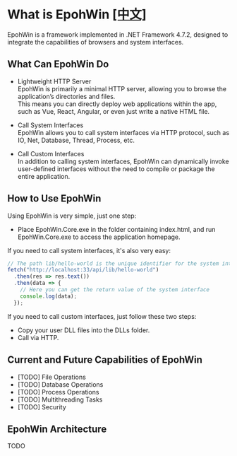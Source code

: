 # What is EpohWin [\[中文\]](./README.chs.md)

EpohWin is a framework implemented in .NET Framework 4.7.2, designed to integrate the capabilities of browsers and system interfaces.

## What Can EpohWin Do

* Lightweight HTTP Server  
  EpohWin is primarily a minimal HTTP server, allowing you to browse the application’s directories and files.  
  This means you can directly deploy web applications within the app, such as Vue, React, Angular, or even just write a native HTML file.  
  
* Call System Interfaces  
  EpohWin allows you to call system interfaces via HTTP protocol, such as IO, Net, Database, Thread, Process, etc.  
  
* Call Custom Interfaces  
  In addition to calling system interfaces, EpohWin can dynamically invoke user-defined interfaces without the need to compile or package the entire application.  

## How to Use EpohWin  

Using EpohWin is very simple, just one step:  

* Place EpohWin.Core.exe in the folder containing index.html, and run EpohWin.Core.exe to access the application homepage.  

If you need to call system interfaces, it's also very easy:  

```JavaScript
// The path lib/hello-world is the unique identifier for the system interface
fetch("http://localhost:33/api/lib/hello-world")
  .then(res => res.text())
  .then(data => {
    // Here you can get the return value of the system interface
    console.log(data);
  });
```

If you need to call custom interfaces, just follow these two steps:  

* Copy your user DLL files into the DLLs folder.
* Call via HTTP.

## Current and Future Capabilities of EpohWin

* \[TODO\] File Operations
* \[TODO\] Database Operations
* \[TODO\] Process Operations
* \[TODO\] Multithreading Tasks
* \[TODO\] Security

## EpohWin Architecture

TODO
